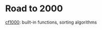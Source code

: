 # Road to 2000

[cf1000](https://github.com/star-bits/cf2000/blob/main/cf1000.ipynb): built-in functions, sorting algorithms

